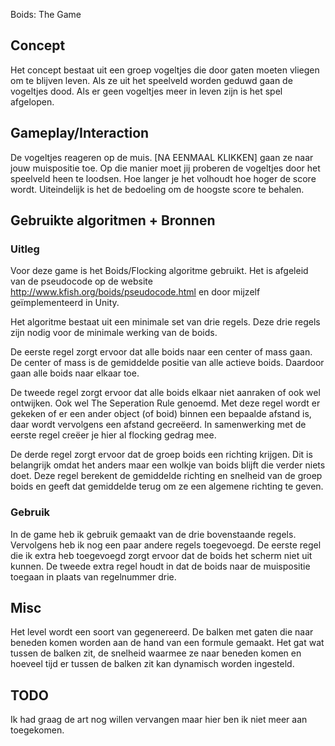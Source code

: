 Boids: The Game

## Concept

Het concept bestaat uit een groep vogeltjes die door gaten moeten vliegen om te blijven leven. Als ze uit het speelveld worden geduwd gaan de vogeltjes dood. Als er geen vogeltjes meer in leven zijn is het spel afgelopen.

## Gameplay/Interaction

De vogeltjes reageren op de muis. [NA EENMAAL KLIKKEN] gaan ze naar jouw muispositie toe. Op die manier moet jij proberen de vogeltjes door het speelveld heen te loodsen. Hoe langer je het volhoudt hoe hoger de score wordt. Uiteindelijk is het de bedoeling om de hoogste score te behalen.

## Gebruikte algoritmen + Bronnen

### Uitleg
Voor deze game is het Boids/Flocking algoritme gebruikt. Het is afgeleid van de pseudocode op de website http://www.kfish.org/boids/pseudocode.html en door mijzelf geïmplementeerd in Unity. 

Het algoritme bestaat uit een minimale set van drie regels. Deze drie regels zijn nodig voor de minimale werking van de boids.

De eerste regel zorgt ervoor dat alle boids naar een center of mass gaan. De center of mass is de gemiddelde positie van alle actieve boids. Daardoor gaan alle boids naar elkaar toe.

De tweede regel zorgt ervoor dat alle boids elkaar niet aanraken of ook wel ontwijken. Ook wel The Seperation Rule genoemd. Met deze regel wordt er gekeken of er een ander object (of boid) binnen een bepaalde afstand is, daar wordt vervolgens een afstand gecreëerd. In samenwerking met de eerste regel creëer je hier al flocking gedrag mee. 

De derde regel zorgt ervoor dat de groep boids een richting krijgen. Dit is belangrijk omdat het anders maar een wolkje van boids blijft die verder niets doet. Deze regel berekent de gemiddelde richting en snelheid van de groep boids en geeft dat gemiddelde terug om ze een algemene richting te geven.

### Gebruik
In de game heb ik gebruik gemaakt van de drie bovenstaande regels. Vervolgens heb ik nog een paar andere regels toegevoegd. De eerste regel die ik extra heb toegevoegd zorgt ervoor dat de boids het scherm niet uit kunnen. 
De tweede extra regel houdt in dat de boids naar de muispositie toegaan in plaats van regelnummer drie.

## Misc
Het level wordt een soort van gegenereerd. De balken met gaten die naar beneden komen worden aan de hand van een formule gemaakt. Het gat wat tussen de balken zit, de snelheid waarmee ze naar beneden komen en hoeveel tijd er tussen de balken zit kan dynamisch worden ingesteld.

## TODO

Ik had graag de art nog willen vervangen maar hier ben ik niet meer aan toegekomen.
